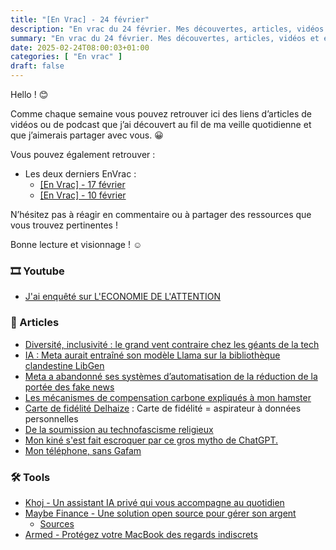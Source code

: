 ```yaml
---
title: "[En Vrac] - 24 février"
description: "En vrac du 24 février. Mes découvertes, articles, vidéos et écoute qui m'ont intéressé et que je veux partager."
summary: "En vrac du 24 février. Mes découvertes, articles, vidéos et écoute qui m'ont intéressé et que je veux partager."
date: 2025-02-24T08:00:03+01:00
categories: [ "En vrac" ]
draft: false
---
```


Hello ! 😊

Comme chaque semaine vous pouvez retrouver ici des liens d’articles de vidéos ou de podcast que j’ai découvert au fil de ma veille quotidienne et que j’aimerais partager avec vous. 😀

Vous pouvez également retrouver :
- Les deux derniers EnVrac :
    - [[En Vrac] - 17 février](https://blog.victorprouff.fr/posts/2025-02-17-envrac/)
    - [[En Vrac] - 10 février](https://blog.victorprouff.fr/posts/2025-02-10-envrac/)

N’hésitez pas à réagir en commentaire ou à partager des ressources que vous trouvez pertinentes !

Bonne lecture et visionnage ! ☺️
### 🎞️ Youtube
- [J'ai enquêté sur L'ECONOMIE DE L'ATTENTION](https://www.youtube.com/watch?v=lLNLrvON9qA)
### 📖 Articles
- [Diversité, inclusivité : le grand vent contraire chez les géants de la tech](https://next.ink/165103/diversite-inclusivite-le-grand-vent-contraire-chez-les-geants-de-la-tech/)
- [IA : Meta aurait entraîné son modèle Llama sur la bibliothèque clandestine LibGen](https://next.ink/165077/ia-meta-aurait-entraine-son-modele-llama-sur-la-librairie-clandestine-libgen/)
- [Meta a abandonné ses systèmes d’automatisation de la réduction de la portée des fake news](https://next.ink/165802/meta-a-abandonne-ses-systemes-dautomatisation-de-la-reduction-de-la-portee-des-fake-news/)
- [Les mécanismes de compensation carbone expliqués à mon hamster](https://ploum.net/2024-06-17-compensation-carbone.html)
- [Carte de fidélité Delhaize](https://tuxicoman.jesuislibre.net/2025/02/carte-de-fidelite-delhaize.html) : Carte de fidélité = aspirateur à données personnelles
- [De la soumission au technofascisme religieux](https://ploum.net/2025-02-19-technofascisme-religieux.html)
- [Mon kiné s'est fait escroquer par ce gros mytho de ChatGPT.](https://xcancel.com/JulienPasteur1/status/1891896422397563217?mx=2)
- [Mon téléphone, sans Gafam](https://petitmote.fr/blog/mon-telephone-sans-gafam/)
### 🛠️ Tools
- [Khoj - Un assistant IA privé qui vous accompagne au quotidien](https://korben.info/khoj-assistant-ia-prive-productivite.html)
- [Maybe Finance - Une solution open source pour gérer son argent](https://korben.info/maybe-finance-solution-open-source-gestion-patrimoine.html)
    - [Sources](https://github.com/maybe-finance/maybe)
- [Armed - Protégez votre MacBook des regards indiscrets](https://korben.info/armed-protection-macbook-surveillance-securite.html) 
